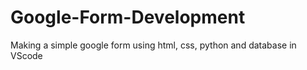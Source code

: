 # Google-Form-Development
Making a simple google form using html, css, python  and database in VScode
